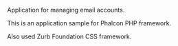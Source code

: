 
Application for managing email accounts.

This is an application sample for Phalcon PHP framework.

Also used Zurb Foundation CSS framework.


